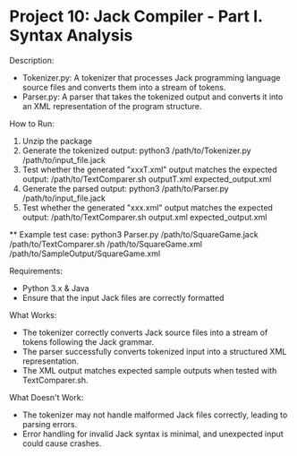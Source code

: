Project 10: Jack Compiler - Part I. Syntax Analysis
=======================

Description:
- Tokenizer.py: A tokenizer that processes Jack programming language source files and converts them into a stream of tokens.
- Parser.py: A parser that takes the tokenized output and converts it into an XML representation of the program structure.

How to Run:
1. Unzip the package 
2. Generate the tokenized output: python3 /path/to/Tokenizer.py /path/to/input_file.jack 
3. Test whether the generated "xxxT.xml" output matches the expected output: /path/to/TextComparer.sh outputT.xml expected_output.xml
4. Generate the parsed output: python3 /path/to/Parser.py /path/to/input_file.jack 
5. Test whether the generated "xxx.xml" output matches the expected output: /path/to/TextComparer.sh output.xml expected_output.xml

** Example test case: 
python3 Parser.py /path/to/SquareGame.jack
/path/to/TextComparer.sh /path/to/SquareGame.xml /path/to/SampleOutput/SquareGame.xml

Requirements:
- Python 3.x & Java 
- Ensure that the input Jack files are correctly formatted 

What Works:
- The tokenizer correctly converts Jack source files into a stream of tokens following the Jack grammar.
- The parser successfully converts tokenized input into a structured XML representation.
- The XML output matches expected sample outputs when tested with TextComparer.sh.

What Doesn't Work:
- The tokenizer may not handle malformed Jack files correctly, leading to parsing errors.
- Error handling for invalid Jack syntax is minimal, and unexpected input could cause crashes.
